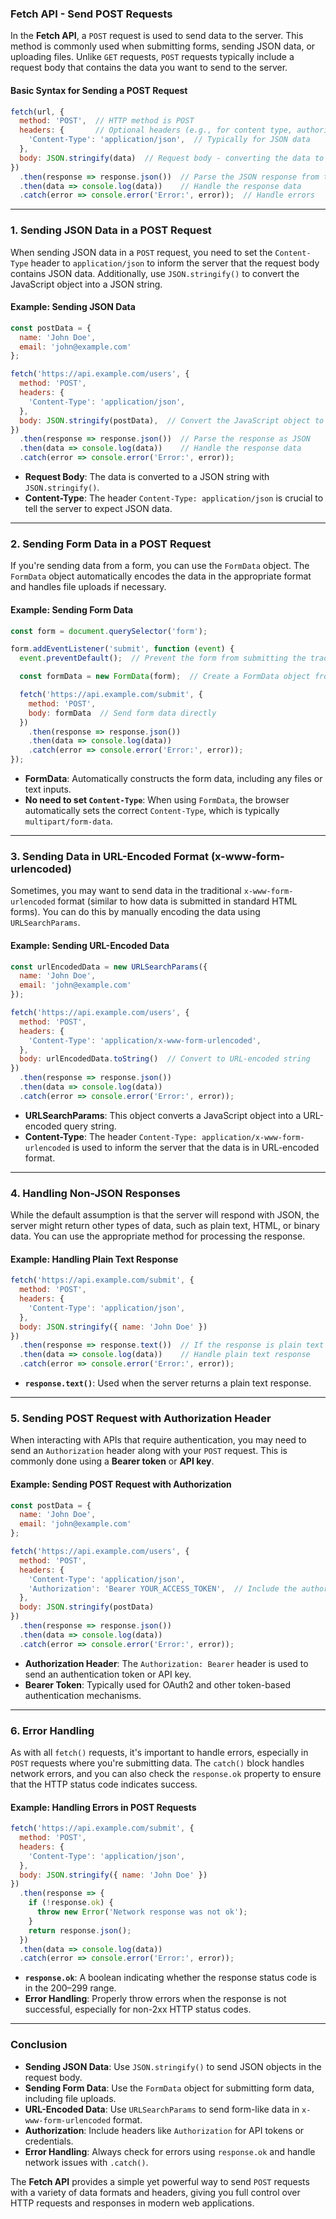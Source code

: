 ### **Fetch API - Send POST Requests**

In the **Fetch API**, a `POST` request is used to send data to the server. This method is commonly used when submitting forms, sending JSON data, or uploading files. Unlike `GET` requests, `POST` requests typically include a request body that contains the data you want to send to the server.

#### **Basic Syntax for Sending a POST Request**

```javascript
fetch(url, {
  method: 'POST',  // HTTP method is POST
  headers: {       // Optional headers (e.g., for content type, authorization)
    'Content-Type': 'application/json',  // Typically for JSON data
  },
  body: JSON.stringify(data)  // Request body - converting the data to a JSON string
})
  .then(response => response.json())  // Parse the JSON response from the server
  .then(data => console.log(data))    // Handle the response data
  .catch(error => console.error('Error:', error));  // Handle errors
```

---

### **1. Sending JSON Data in a POST Request**

When sending JSON data in a `POST` request, you need to set the `Content-Type` header to `application/json` to inform the server that the request body contains JSON data. Additionally, use `JSON.stringify()` to convert the JavaScript object into a JSON string.

#### **Example: Sending JSON Data**

```javascript
const postData = {
  name: 'John Doe',
  email: 'john@example.com'
};

fetch('https://api.example.com/users', {
  method: 'POST',
  headers: {
    'Content-Type': 'application/json',
  },
  body: JSON.stringify(postData),  // Convert the JavaScript object to a JSON string
})
  .then(response => response.json())  // Parse the response as JSON
  .then(data => console.log(data))    // Handle the response data
  .catch(error => console.error('Error:', error));
```

- **Request Body**: The data is converted to a JSON string with `JSON.stringify()`.
- **Content-Type**: The header `Content-Type: application/json` is crucial to tell the server to expect JSON data.

---

### **2. Sending Form Data in a POST Request**

If you're sending data from a form, you can use the `FormData` object. The `FormData` object automatically encodes the data in the appropriate format and handles file uploads if necessary.

#### **Example: Sending Form Data**

```javascript
const form = document.querySelector('form');

form.addEventListener('submit', function (event) {
  event.preventDefault();  // Prevent the form from submitting the traditional way

  const formData = new FormData(form);  // Create a FormData object from the form

  fetch('https://api.example.com/submit', {
    method: 'POST',
    body: formData  // Send form data directly
  })
    .then(response => response.json())
    .then(data => console.log(data))
    .catch(error => console.error('Error:', error));
});
```

- **FormData**: Automatically constructs the form data, including any files or text inputs.
- **No need to set `Content-Type`**: When using `FormData`, the browser automatically sets the correct `Content-Type`, which is typically `multipart/form-data`.

---

### **3. Sending Data in URL-Encoded Format (x-www-form-urlencoded)**

Sometimes, you may want to send data in the traditional `x-www-form-urlencoded` format (similar to how data is submitted in standard HTML forms). You can do this by manually encoding the data using `URLSearchParams`.

#### **Example: Sending URL-Encoded Data**

```javascript
const urlEncodedData = new URLSearchParams({
  name: 'John Doe',
  email: 'john@example.com'
});

fetch('https://api.example.com/users', {
  method: 'POST',
  headers: {
    'Content-Type': 'application/x-www-form-urlencoded',
  },
  body: urlEncodedData.toString()  // Convert to URL-encoded string
})
  .then(response => response.json())
  .then(data => console.log(data))
  .catch(error => console.error('Error:', error));
```

- **URLSearchParams**: This object converts a JavaScript object into a URL-encoded query string.
- **Content-Type**: The header `Content-Type: application/x-www-form-urlencoded` is used to inform the server that the data is in URL-encoded format.

---

### **4. Handling Non-JSON Responses**

While the default assumption is that the server will respond with JSON, the server might return other types of data, such as plain text, HTML, or binary data. You can use the appropriate method for processing the response.

#### **Example: Handling Plain Text Response**

```javascript
fetch('https://api.example.com/submit', {
  method: 'POST',
  headers: {
    'Content-Type': 'application/json',
  },
  body: JSON.stringify({ name: 'John Doe' })
})
  .then(response => response.text())  // If the response is plain text
  .then(data => console.log(data))    // Handle plain text response
  .catch(error => console.error('Error:', error));
```

- **`response.text()`**: Used when the server returns a plain text response.

---

### **5. Sending POST Request with Authorization Header**

When interacting with APIs that require authentication, you may need to send an `Authorization` header along with your `POST` request. This is commonly done using a **Bearer token** or **API key**.

#### **Example: Sending POST Request with Authorization**

```javascript
const postData = {
  name: 'John Doe',
  email: 'john@example.com'
};

fetch('https://api.example.com/users', {
  method: 'POST',
  headers: {
    'Content-Type': 'application/json',
    'Authorization': 'Bearer YOUR_ACCESS_TOKEN',  // Include the authorization token
  },
  body: JSON.stringify(postData)
})
  .then(response => response.json())
  .then(data => console.log(data))
  .catch(error => console.error('Error:', error));
```

- **Authorization Header**: The `Authorization: Bearer` header is used to send an authentication token or API key.
- **Bearer Token**: Typically used for OAuth2 and other token-based authentication mechanisms.

---

### **6. Error Handling**

As with all `fetch()` requests, it's important to handle errors, especially in `POST` requests where you're submitting data. The `catch()` block handles network errors, and you can also check the `response.ok` property to ensure that the HTTP status code indicates success.

#### **Example: Handling Errors in POST Requests**

```javascript
fetch('https://api.example.com/submit', {
  method: 'POST',
  headers: {
    'Content-Type': 'application/json',
  },
  body: JSON.stringify({ name: 'John Doe' })
})
  .then(response => {
    if (!response.ok) {
      throw new Error('Network response was not ok');
    }
    return response.json();
  })
  .then(data => console.log(data))
  .catch(error => console.error('Error:', error));
```

- **`response.ok`**: A boolean indicating whether the response status code is in the 200–299 range.
- **Error Handling**: Properly throw errors when the response is not successful, especially for non-2xx HTTP status codes.

---

### **Conclusion**

- **Sending JSON Data**: Use `JSON.stringify()` to send JSON objects in the request body.
- **Sending Form Data**: Use the `FormData` object for submitting form data, including file uploads.
- **URL-Encoded Data**: Use `URLSearchParams` to send form-like data in `x-www-form-urlencoded` format.
- **Authorization**: Include headers like `Authorization` for API tokens or credentials.
- **Error Handling**: Always check for errors using `response.ok` and handle network issues with `.catch()`.

The **Fetch API** provides a simple yet powerful way to send `POST` requests with a variety of data formats and headers, giving you full control over HTTP requests and responses in modern web applications.
